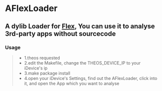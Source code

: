 # AFlexLoader

## A dylib Loader for [Flex](https://github.com/Flipboard/FLEX), You can use it to analyse 3rd-party apps without sourcecode

### Usage

> * 1.theos requested
> * 2.edit the Makefile, change the THEOS_DEVICE_IP to your iDevice's ip
> * 3.make package install
> * 4.open your iDevice's Settings, find out the AFlexLoader, click into it, and open the App which you want to analyse
